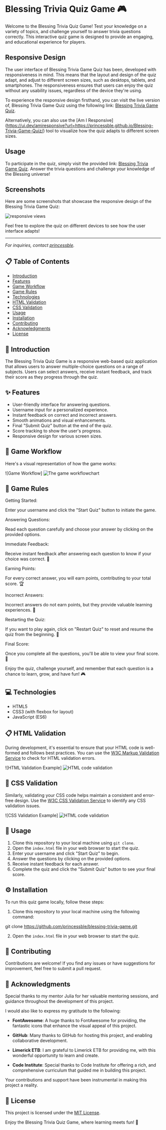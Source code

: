 # Blessing Trivia Quiz Game 🎮

Welcome to the Blessing Trivia Quiz Game! 
Test your knowledge on a variety of topics,
and challenge yourself to answer trivia questions correctly. 
This interactive quiz game is designed to provide an engaging,
and educational experience for players.

## Responsive Design

The user interface of Blessing Trivia Game Quiz has been,
developed with responsiveness in mind. 
This means that the layout and design of the quiz adapt,
and adjust to different screen sizes, such as desktops, 
tablets, and smartphones. 
The responsiveness ensures that users can enjoy the quiz without any usability issues,
regardless of the device they're using.

To experience the responsive design firsthand, 
you can visit the live version of,
Blessing Trivia Game Quiz using the following link: 
[Blessing Trivia Game Quiz](https://princessble.github.io/Blessing-Trivia-Game-Quiz/).

Alternatively, you can also use the [Am I Responsive]
(https://ui.dev/amiresponsive?url=https://princessble.github.io/Blessing-Trivia-Game-Quiz/) 
tool to visualize how the quiz adapts to different screen sizes.

## Usage

To participate in the quiz, simply visit the provided link: [Blessing Trivia Game Quiz](https://princessble.github.io/Blessing-Trivia-Game-Quiz/). Answer the trivia questions and challenge your knowledge of the Blessing universe!

## Screenshots

Here are some screenshots that showcase the responsive design of the Blessing Trivia Game Quiz:

<img src="assets\image\3screen.png" alt="responsive views">

Feel free to explore the quiz on different devices to see how the user interface adapts!

---
*For inquiries, contact [princessble](https://github.com/princessble).*




## 📋 Table of Contents
- [Introduction](#introduction)
- [Features](#features)
- [Game Workflow](#game-workflow)
- [Game Rules](#game-rules)
- [Technologies](#technologies)
- [HTML Validation](#html-validation)
- [CSS Validation](#css-validation)
- [Usage](#usage)
- [Installation](#installation)
- [Contributing](#contributing)
- [Acknowledgments](#acknowledgments)
- [License](#license)

## 🎉 Introduction

The Blessing Trivia Quiz Game is a responsive web-based quiz application that allows users to answer multiple-choice questions on a range of subjects. Users can select answers, receive instant feedback, and track their score as they progress through the quiz.

## ✨ Features

- User-friendly interface for answering questions.
- Username input for a personalized experience.
- Instant feedback on correct and incorrect answers.
- Smooth animations and visual enhancements.
- Final "Submit Quiz" button at the end of the quiz.
- Score tracking to show the user's progress.
- Responsive design for various screen sizes.

## 🚀 Game Workflow

Here's a visual representation of how the game works:

![Game Workflow] <img src="assets\image\flowchart.png" alt="The game workflowchart">

## 📜 Game Rules


Getting Started:

Enter your username and click the "Start Quiz" 
button to initiate the game.

Answering Questions:

Read each question carefully 
and choose your answer by clicking on the provided options.

Immediate Feedback:

Receive instant feedback after answering each question 
to know if your choice was correct. 🌟


Earning Points:

For every correct answer, you will earn points, contributing to your total score. 🏆

Incorrect Answers:

Incorrect answers do not earn points, 
but they provide valuable learning experiences. 🚀

Restarting the Quiz:

If you want to play again, click on "Restart Quiz" to reset 
and resume the quiz from the beginning. 🔄

Final Score:

Once you complete all the questions, you'll be able to view your final score. 🎉

Enjoy the quiz, challenge yourself, 
and remember that each question is a chance to learn, grow, 
and have fun! 🎮



## 💻 Technologies

- HTML5
- CSS3 (with flexbox for layout)
- JavaScript (ES6)

## 📋 HTML Validation

During development, it's essential to ensure that your HTML code is well-formed and follows best practices. You can use the [W3C Markup Validation Service](https://validator.w3.org/) to check for HTML validation errors.

![HTML Validation Example] <img src="assets\image\htmlw3cvalid.png" alt="HTML code validation">

## 🎨 CSS Validation

Similarly, validating your CSS code helps maintain a consistent and error-free design. Use the [W3C CSS Validation Service](https://jigsaw.w3.org/css-validator/) to identify any CSS validation issues.

![CSS Validation Example] <img src="assets\image\cssw3cvalid.png" alt="HTML code validation">

## 📖 Usage

1. Clone this repository to your local machine using `git clone`.
2. Open the `index.html` file in your web browser to start the quiz.
3. Enter your username and click "Start Quiz" to begin.
4. Answer the questions by clicking on the provided options.
5. Receive instant feedback for each answer.
6. Complete the quiz and click the "Submit Quiz" button to see your final score.

## ⚙️ Installation

To run this quiz game locally, follow these steps:

1. Clone this repository to your local machine using the following command:

git clone https://github.com/princessble/blessing-trivia-game.git


2. Open the `index.html` file in your web browser to start the quiz.

## 🤝 Contributing

Contributions are welcome! If you find any issues or have suggestions for improvement, feel free to submit a pull request.

## 🙌 Acknowledgments

Special thanks to my mentor Julia for her valuable mentoring sessions,
and guidance throughout the development of this project.



I would also like to express my gratitude to the following:

- **FontAwesome**: A huge thanks to FontAwesome for providing,
 the fantastic icons that enhance the visual appeal of this project.

- **GitHub**: Many thanks to GitHub for hosting this project,
and enabling collaborative development.

- **Limerick ETB**: I am grateful to Limerick ETB for providing me,
 with this wonderful opportunity to learn and create.

- **Code Institute**: Special thanks to Code Institute for offering a rich,
and comprehensive curriculum that guided me in building this project.

Your contributions and support have been instrumental in making this project a reality.


## 📄 License

This project is licensed under the [MIT License](LICENSE).

Enjoy the Blessing Trivia Quiz Game, where learning meets fun! 🌟
